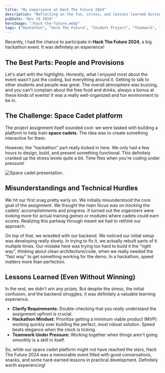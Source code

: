 ```yaml
---
title: "My experience at Hack The Future 2024"
description: "Reflecting on the fun, stress, and lessons learned during the Hack The Future 2024 hackathon, focusing on our space cadet training platform project."
pubDate: "Nov 19 2024"
heroImage: "/hack-the-future.webp"
tags: ["Hackathon", "Hack The Future", "Student Project", "Teamwork", "Learning", "Software Development", "Time Management"]
---
```


Recently, I had the chance to participate in **Hack The Future 2024**, a big hackathon event. It was definitely an experience!

## The Best Parts: People and Provisions

Let's start with the highlights. Honestly, what I enjoyed most about the event wasn't just the coding, but everything around it. Getting to talk to other students and people was great. The overall atmosphere was buzzing, and you can't complain about the free food and drinks, always a bonus at these kinds of events! It was a really well-organized and fun environment to be in.

## The Challenge: Space Cadet platform

The project assignment itself sounded cool: we were tasked with building a platform to help train **space cadets**. The idea was to create something interactive for them.

However, the "hackathon" part really kicked in here. We only had a few hours to design, build, and present something functional. This definitely cranked up the stress levels quite a bit. Time flies when you're coding under pressure!

![Space cadet presentation.](/space-cadet.webp)


## Misunderstandings and Technical Hurdles

We hit our first snag pretty early on. We initially misunderstood the core goal of the assignment. We thought the main focus was on *tracking* the cadets' accomplishments and progress. It turned out the organizers were looking more for actual training *games* or modules where cadets could earn scores. Realizing this partway through meant we had to rethink our approach.

On top of that, we wrestled with our backend. We noticed our initial setup was developing really slowly. In trying to fix it, we actually rebuilt parts of it multiple times. Our mistake here was trying too hard to build it the "right way", thinking about clean architecture/code, when we really needed the "fast way" to get something working for the demo. In a hackathon, speed matters more than perfection.

## Lessons Learned (Even Without Winning)

In the end, we didn't win any prizes. But despite the stress, the initial confusion, and the backend struggles, it was definitely a valuable learning experience.

* **Clarify Requirements:** Double-checking that you *really* understand the assignment upfront is crucial.
* **Hackathon Mindset:** Prioritize getting a minimum viable product (MVP) working quickly over building the perfect, most robust solution. Speed beats elegance when the clock is ticking.
* **Teamwork Under Pressure:** Working together when things aren't going smoothly is a skill in itself.

So, while our space cadet platform might not have reached the stars, Hack The Future 2024 was a memorable event filled with good conversations, snacks, and some hard-earned lessons in practical development. Definitely worth experiencing!





